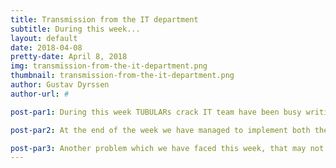 ```yaml
---
title: Transmission from the IT department
subtitle: During this week...
layout: default
date: 2018-04-08
pretty-date: April 8, 2018
img: transmission-from-the-it-department.png
thumbnail: transmission-from-the-it-department.png
author: Gustav Dyrssen
author-url: #

post-par1: During this week TUBULARs crack IT team have been busy writing code. The main effort this week was spent experimenting and implementing of the network code for the onboard computer and the groundstation. Since neither of us had any experience with networks it proved to be a worthwhile and fun (while sometimes frustrating) experience.

post-par2: At the end of the week we have managed to implement both the UDP and TCP protocols. We where worried in the beginning that we would accidentally implement the it wrong and and get one byte per package as we're been told have happened on previous BEXUS flights. While a lot of work remains to finish the Telecommand/telemetry objects I do believe we're on the right track. 

post-par3: Another problem which we have faced this week, that may not be as a big technical challenge, is the design of the graphical user interface for the groundstation. How should we go about in designing an interface that's easy to understand and operate while still allow one to get readings of all the sensors that will be onboard. One option we're discussing right now is to forgo any groundstation and instead have someone operate it manually from the gondola. In any case we will continue the hard work we been putting into the software side side of things.
---
```

